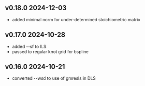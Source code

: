 ## v0.18.0 2024-12-03

- added minimal norm for under-determined stoichiometric matrix

## v0.17.0 2024-10-28

- added --sf to ILS
- passed to regular knot grid for bspline

## v0.16.0 2024-10-21

- converted --wsd to use of gmresls in DLS
